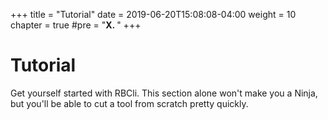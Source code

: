+++
title = "Tutorial"
date = 2019-06-20T15:08:08-04:00
weight = 10
chapter = true
#pre = "<b>X. </b>"
+++

# Tutorial

Get yourself started with RBCli. This section alone won't make you a Ninja, but you'll be able to cut a tool from scratch pretty quickly.
